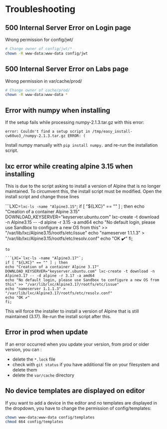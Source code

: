 # Troubleshooting

## 500 Internal Server Error on Login page
Wrong permission for config/jwt/
```bash
# Change owner of config/jwt/*
chown -R www-data:www-data config/jwt
``` 

## 500 Internal Server Error on Labs page
Wrong permission in var/cache/prod/
```bash
# Change owner of cache/prod/
chown -R www-data:www-data *
```

## Error with numpy when installing

If the setup fails while processing numpy-2.1.3.tar.gz with this error:
    
`error: Couldn't find a setup script in /tmp/easy_install-cw60uo3_/numpy-2.1.3.tar.gz
ERROR: (`
    
 Install numpy manually with `pip install numpy.` and re-run the installation script.
    
## lxc error while creating alpine 3.15 when installing

This is due to the script asking to install a version of Alpine that is no longer maintained.
To circumvent this, the install script must be modified.
Open the install script and change those lines

```LXC=`lxc-ls -name "Alpine3.15"`;
if [ "${LXC}" == "" ] ; then
echo "Creation of a container Alpine 3.15"
DOWNLOAD_KEYSERVER="keyserver.ubuntu.com" lxc-create -t download -n Alpine3.15 -- -d alpine -r 3.15 -a amd64
echo "No default login, please use Sandbox to configure a new OS from this" >> "/var/lib/lxc/Alpine3.15/rootfs/etc/issue"
echo "nameserver 1.1.1.3" > "/var/lib/lxc/Alpine3.15/rootfs/etc/resolv.conf"
echo "OK ✔️"
fi;    
```
to

```LXC=`lxc-ls -name "Alpine3.17"`;
if [ "${LXC}" == "" ] ; then
echo "Creation of a container Alpine 3.17"
DOWNLOAD_KEYSERVER="keyserver.ubuntu.com" lxc-create -t download -n Alpine3.17 -- -d alpine -r 3.17 -a amd64
echo "No default login, please use Sandbox to configure a new OS from this" >> "/var/lib/lxc/Alpine3.17/rootfs/etc/issue"
echo "nameserver 1.1.1.3" > "/var/lib/lxc/Alpine3.17/rootfs/etc/resolv.conf"
echo "OK ✔️"
fi;
```

This will force the installer to install a version of Alpine that is still maintained (3.17).
Re-run the install script after this.

## Error in prod when update
If an error occurred when you update your version, from prod or older version, you can :

 - delete the `*.lock` file
 - check with `git status` if you have additional file on your filesystem and delete them
 - delete the `var/cache` directory

## No device templates are displayed on editor
If you want to add a device in the editor and no templates are displayed in the dropdown, you have to change the permission of config/templates:
```bash
chown www-data:www-data config/templates
chmod 664 config/templates
```
